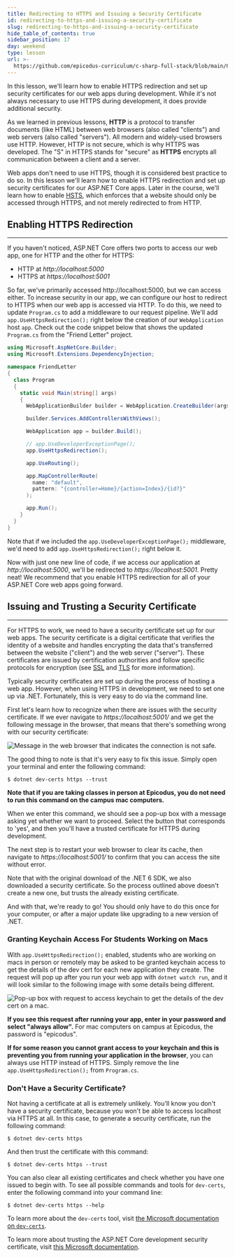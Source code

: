 ```yaml
---
title: Redirecting to HTTPS and Issuing a Security Certificate
id: redirecting-to-https-and-issuing-a-security-certificate
slug: redirecting-to-https-and-issuing-a-security-certificate
hide_table_of_contents: true
sidebar_position: 17
day: weekend
type: lesson
url: >-
  https://github.com/epicodus-curriculum/c-sharp-full-stack/blob/main/0pa_https_redirect_and_security_certificates.md
---
```


In this lesson, we'll learn how to enable HTTPS redirection and set up security certificates for our web apps during development. While it's not always necessary to use HTTPS during development, it does provide additional security. 

As we learned in previous lessons, **HTTP** is a protocol to transfer documents (like HTML) between web browsers (also called "clients") and web servers (also called "servers"). All modern and widely-used browsers use HTTP. However, HTTP is not secure, which is why HTTPS was developed. The "S" in HTTPS stands for "secure" as **HTTPS** encrypts all communication between a client and a server.

Web apps don't need to use HTTPS, though it is considered best practice to do so. In this lesson we'll learn how to enable HTTPS redirection and set up security certificates for our ASP.NET Core apps. Later in the course, we'll learn how to enable [HSTS](https://developer.mozilla.org/en-US/docs/Web/HTTP/Headers/Strict-Transport-Security), which enforces that a website should only be accessed through HTTPS, and not merely redirected to from HTTP. 

## Enabling HTTPS Redirection
---

If you haven't noticed, ASP.NET Core offers two ports to access our web app, one for HTTP and the other for HTTPS:

* HTTP at _http://localhost:5000_
* HTTPS at _https://localhost:5001_

So far, we've primarily accessed http://localhost:5000, but we can access either. To increase security in our app, we can configure our host to redirect to HTTPS when our web app is accessed via HTTP. To do this, we need to update `Program.cs` to add a middleware to our request pipeline. We'll add `app.UseHttpsRedirection();` right below the creation of our `WebApplication` host `app`. Check out the code snippet below that shows the updated `Program.cs` from the "Friend Letter" project.

```cs
using Microsoft.AspNetCore.Builder;
using Microsoft.Extensions.DependencyInjection;

namespace FriendLetter
{
  class Program
  {
    static void Main(string[] args)
    {
      WebApplicationBuilder builder = WebApplication.CreateBuilder(args);

      builder.Services.AddControllersWithViews();

      WebApplication app = builder.Build();

      // app.UseDeveloperExceptionPage();
      app.UseHttpsRedirection();

      app.UseRouting();

      app.MapControllerRoute(
        name: "default",
        pattern: "{controller=Home}/{action=Index}/{id?}"
      );

      app.Run();
    }
  }
}
```

Note that if we included the `app.UseDeveloperExceptionPage();` middleware, we'd need to add `app.UseHttpsRedirection();` right below it. 

Now with just one new line of code, if we access our application at _http://localhost:5000_, we'll be redirected to _https://localhost:5001_. Pretty neat! We recommend that you enable HTTPS redirection for all of your ASP.NET Core web apps going forward.

## Issuing and Trusting a Security Certificate
---

For HTTPS to work, we need to have a security certificate set up for our web apps. The security certificate is a digital certificate that verifies the identity of a website and handles encrypting the data that's transferred between the website ("client") and the web server ("server"). These certificates are issued by certification authorities and follow specific protocols for encryption (see [SSL](https://developer.mozilla.org/en-US/docs/Glossary/SSL) and [TLS](https://developer.mozilla.org/en-US/docs/Web/Security/Transport_Layer_Security) for more information). 

Typically security certificates are set up during the process of hosting a web app. However, when using HTTPS in development, we need to set one up via .NET. Fortunately, this is very easy to do via the command line.

First let's learn how to recognize when there are issues with the security certificate. If we ever navigate to _https://localhost:5001/_ and we get the following message in the browser, that means that there's something wrong with our security certificate:

![Message in the web browser that indicates the connection is not safe.](https://learnhowtoprogram.s3.us-west-2.amazonaws.com/c%23/Week+two/security-cert-connection-not-private.png)

The good thing to note is that it's very easy to fix this issue. Simply open your terminal and enter the following command:

```
$ dotnet dev-certs https --trust
```

**Note that if you are taking classes in person at Epicodus, you do not need to run this command on the campus mac computers.**

When we enter this command, we should see a pop-up box with a message asking yet whether we want to proceed. Select the button that corresponds to 'yes', and then you'll have a trusted certificate for HTTPS during development.

The next step is to restart your web browser to clear its cache, then navigate to _https://localhost:5001/_ to confirm that you can access the site without error.

Note that with the original download of the .NET 6 SDK, we also downloaded a security certificate. So the process outlined above doesn't create a new one, but trusts the already existing certificate.

And with that, we're ready to go! You should only have to do this once for your computer, or after a major update like upgrading to a new version of .NET.

### Granting Keychain Access For Students Working on Macs

With `app.UseHttpsRedirection();` enabled, students who are working on macs in person or remotely may be asked to be granted keychain access to get the details of the dev cert for each new application they create. The request will pop up after you run your web app with `dotnet watch run`, and it will look similar to the following image with some details being different.

![Pop-up box with request to access keychain to get the details of the dev cert on a mac.](https://learnhowtoprogram.s3.us-west-2.amazonaws.com/c%23/Week+two/dotnet-dev-cert-password-request.png)

**If you see this request after running your app, enter in your password and select "always allow".** For  mac computers on campus at Epicodus, the password is "epicodus". 

**If for some reason you cannot grant access to your keychain and this is preventing you from running your application in the browser**, you can always use HTTP instead of HTTPS. Simply remove the line `app.UseHttpsRedirection();` from `Program.cs`.

### Don't Have a Security Certificate?

Not having a certificate at all is extremely unlikely. You'll know you don't have a security certificate, because you won't be able to access localhost via HTTPS at all. In this case, to generate a security certificate, run the following command:

```
$ dotnet dev-certs https
```

And then trust the certificate with this command:

```
$ dotnet dev-certs https --trust
```

You can also clear all existing certificates and check whether you have one issued to begin with. To see all possible commands and tools for `dev-certs`, enter the following command into your command line:

```
$ dotnet dev-certs https --help
```

To learn more about the `dev-certs` tool, visit [the Microsoft documentation on `dev-certs`](https://learn.microsoft.com/en-us/dotnet/core/tools/dotnet-dev-certs).

To learn more about trusting the ASP.NET Core development security certificate, visit [this Microsoft documentation](https://learn.microsoft.com/en-us/aspnet/core/security/enforcing-ssl?view=aspnetcore-6.0&tabs=visual-studio-code#trust-the-aspnet-core-https-development-certificate-on-windows-and-macos).

